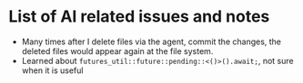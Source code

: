 # List of AI related issues and notes

- Many times after I delete files via the agent, commit the changes, the deleted files would appear again at the file system.
- Learned about `futures_util::future::pending::<()>().await;`, not sure when it is useful
